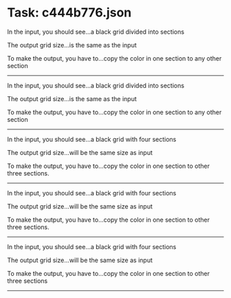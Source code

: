 # Task: c444b776.json

In the input, you should see...a black grid divided into sections

The output grid size...is the same as the input

To make the output, you have to...copy the color in one section to any other section

---

In the input, you should see...a black grid divided into sections

The output grid size...is the same as the input

To make the output, you have to...copy the color in one section to any other section

---

In the input, you should see...a black grid with four sections

The output grid size...will be the same size as input

To make the output, you have to...copy the color in one section to other three sections.

---

In the input, you should see...a black grid with four sections

The output grid size...will be the same size as input

To make the output, you have to...copy the color in one section to other three sections.

---

In the input, you should see...a black grid with four sections

The output grid size...will be the same size as input

To make the output, you have to...copy the color in one section to other three sections

---

